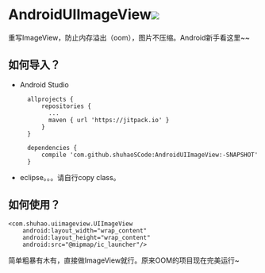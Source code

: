 # AndroidUIImageView[![](https://jitpack.io/v/shuhaoSCode/AndroidUIImageView.svg)](https://jitpack.io/#shuhaoSCode/AndroidUIImageView)

重写ImageView，防止内存溢出（oom），图片不压缩。Android新手看这里~~

## 如何导入？

* Android Studio

		allprojects {
			repositories {
			  ...
			  maven { url 'https://jitpack.io' }
			}
		}
		  
		dependencies {
	        compile 'com.github.shuhaoSCode:AndroidUIImageView:-SNAPSHOT'
		}


* eclipse。。。请自行copy class。
## 如何使用？
	<com.shuhao.uiimageview.UIImageView
        android:layout_width="wrap_content"
        android:layout_height="wrap_content"
        android:src="@mipmap/ic_launcher"/>
        
   简单粗暴有木有，直接做ImageView就行。原来OOM的项目现在完美运行~
  

